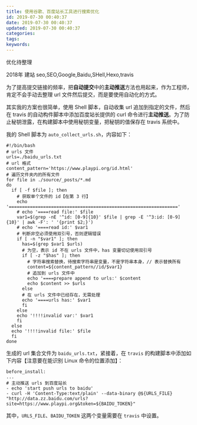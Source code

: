 ```yaml
---
title: 使用谷歌、百度站长工具进行搜索优化
id: 2019-07-30 00:40:37
date: 2019-07-30 00:40:37
updated: 2019-07-30 00:40:37
categories:
tags:
keywords:
---
```

优化待整理
<!-- more -->


2018年
建站
seo,SEO,Google,Baidu,SHell,Hexo,travis

为了提高提交链接的频率，把**自动提交**中的**主动推送**方法也用起来，作为工程师，肯定不会手动去整理 url 文件然后提交，而是要使用自动化的方式。

其实我的方案也很简单，使用 Shell 脚本，自动收集 url 追加到指定的文件，然后在 travis 的自动构件脚本中添加百度站长提供的 curl 命令进行**主动推送**。为了防止秘钥泄露，在构建脚本中使用秘钥变量，把秘钥的值保存在 travis 系统中。

我的 Shell 脚本为 `auto_collect_urls.sh`，内容如下：

```
#!/bin/bash
# urls 文件 
urls=./baidu_urls.txt
# url 格式 
content_pattern='https://www.playpi.org/id.html'
# 遍历文件夹内的所有文件 
for file in ./source/_posts/*.md
do
  if [ -f $file ]; then
    # 获取单个文件的 id【在第 3 行】
    echo '================================================================'
    # echo '====read file:' $file
    var1=$(grep -nE '^id: [0-9]{10}' $file | grep -E '^3:id: [0-9]{10}' | awk -F': ' '{print $2;}')
    # echo '====read id:' $var1
    # 判断非空必须使用双引号，否则逻辑错误 
    if [ -n "$var1" ]; then
      has=$(grep $var1 $urls)
      # 为空，表示 id 不在 urls 文件中，has 变量切记使用双引号 
      if [ -z "$has" ]; then
        # 字符串搜索替换，待搜索字符串是变量，不是字符串本身，// 表示替换所有 
        content=${content_pattern//id/$var1}
        # 追加到 urls 文件中 
        echo '====prepare append to urls:' $content
        echo $content >> $urls
      else
      # 在 urls 文件中已经存在，无需处理 
      echo '====urls has:' $var1
      fi
    else
    echo '!!!!invalid var:' $var1
    fi
  else
  echo '!!!!invalid file:' $file
  fi
done
```

生成的 url 集合文件为 `baidu_urls.txt`，紧接着，在 `travis` 的构建脚本中添加如下内容【注意要在能识别 Linux 命令的位置添加】：

```
before_install:
...
# 主动推送 urls 到百度站长
- echo 'start push urls to baidu'
- curl -H 'Content-Type:text/plain' --data-binary @${URLS_FILE} "http://data.zz.baidu.com/urls?site=https://www.playpi.org&token=${BAIDU_TOKEN}"

```

其中，`URLS_FILE`、`BAIDU_TOKEN` 这两个变量需要在 `travis` 中设置。

